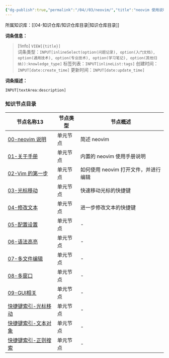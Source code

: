 ```yaml
---
{"dg-publish":true,"permalink":"/04//03/neovim/","title":"neovim 使用说明","tags":["开发工具","neovim"]}
---
```



所属知识库：[[04-知识仓库/知识仓库目录\|知识仓库目录]]

**词条信息：**

> [!info] `VIEW[{title}]`  
> 词条类型：`INPUT[inlineSelect(option(问题记录), option(入门文档), option(通用技术), option(专业技术), option(学习笔记), option(其他归纳)):knowledge_type]` 标签列表：`INPUT[inlineList:tags]` 创建时间：`INPUT[date:create_time]` 更新时间：`INPUT[date:update_time]`

**词条描述：**

`INPUT[textArea:description]`

### 知识节点目录

<div><table class="dataview table-view-table"><thead class="table-view-thead"><tr class="table-view-tr-header"><th class="table-view-th"><span data-tag-name="p" class="el-p">节点名称</span><span class="dataview small-text">13</span></th><th class="table-view-th"><span data-tag-name="p" class="el-p">节点类型</span></th><th class="table-view-th"><span data-tag-name="p" class="el-p">节点概述</span></th></tr></thead><tbody class="table-view-tbody"><tr><td><span data-tag-name="p" class="el-p"><a data-tooltip-position="top" aria-label="04-知识仓库/知识单元/03-通用技术/neovim 使用说明/00-neovim 说明.md" data-href="04-知识仓库/知识单元/03-通用技术/neovim 使用说明/00-neovim 说明.md" href="04-知识仓库/知识单元/03-通用技术/neovim 使用说明/00-neovim 说明.md" class="internal-link" target="_blank" rel="noopener nofollow">00-neovim 说明</a></span></td><td><span data-tag-name="p" class="el-p">单元节点</span></td><td><span data-tag-name="p" class="el-p">简述 neovim</span></td></tr><tr><td><span data-tag-name="p" class="el-p"><a data-tooltip-position="top" aria-label="04-知识仓库/知识单元/03-通用技术/neovim 使用说明/01-关于手册.md" data-href="04-知识仓库/知识单元/03-通用技术/neovim 使用说明/01-关于手册.md" href="04-知识仓库/知识单元/03-通用技术/neovim 使用说明/01-关于手册.md" class="internal-link" target="_blank" rel="noopener nofollow">01-关于手册</a></span></td><td><span data-tag-name="p" class="el-p">单元节点</span></td><td><span data-tag-name="p" class="el-p">内置的 neovim 使用手册说明</span></td></tr><tr><td><span data-tag-name="p" class="el-p"><a data-tooltip-position="top" aria-label="04-知识仓库/知识单元/03-通用技术/neovim 使用说明/02-Vim 的第一步.md" data-href="04-知识仓库/知识单元/03-通用技术/neovim 使用说明/02-Vim 的第一步.md" href="04-知识仓库/知识单元/03-通用技术/neovim 使用说明/02-Vim 的第一步.md" class="internal-link" target="_blank" rel="noopener nofollow">02-Vim 的第一步</a></span></td><td><span data-tag-name="p" class="el-p">单元节点</span></td><td><span data-tag-name="p" class="el-p">如何使用 neovim 打开文件，并进行编辑</span></td></tr><tr><td><span data-tag-name="p" class="el-p"><a data-tooltip-position="top" aria-label="04-知识仓库/知识单元/03-通用技术/neovim 使用说明/03-光标移动.md" data-href="04-知识仓库/知识单元/03-通用技术/neovim 使用说明/03-光标移动.md" href="04-知识仓库/知识单元/03-通用技术/neovim 使用说明/03-光标移动.md" class="internal-link" target="_blank" rel="noopener nofollow">03-光标移动</a></span></td><td><span data-tag-name="p" class="el-p">单元节点</span></td><td><span data-tag-name="p" class="el-p">快速移动光标的快捷键</span></td></tr><tr><td><span data-tag-name="p" class="el-p"><a data-tooltip-position="top" aria-label="04-知识仓库/知识单元/03-通用技术/neovim 使用说明/04-修改文本.md" data-href="04-知识仓库/知识单元/03-通用技术/neovim 使用说明/04-修改文本.md" href="04-知识仓库/知识单元/03-通用技术/neovim 使用说明/04-修改文本.md" class="internal-link" target="_blank" rel="noopener nofollow">04-修改文本</a></span></td><td><span data-tag-name="p" class="el-p">单元节点</span></td><td><span data-tag-name="p" class="el-p">进一步修改文本的快捷键</span></td></tr><tr><td><span data-tag-name="p" class="el-p"><a data-tooltip-position="top" aria-label="04-知识仓库/知识单元/03-通用技术/neovim 使用说明/05-配置设置.md" data-href="04-知识仓库/知识单元/03-通用技术/neovim 使用说明/05-配置设置.md" href="04-知识仓库/知识单元/03-通用技术/neovim 使用说明/05-配置设置.md" class="internal-link" target="_blank" rel="noopener nofollow">05-配置设置</a></span></td><td><span data-tag-name="p" class="el-p">单元节点</span></td><td><span data-tag-name="p" class="el-p">-</span></td></tr><tr><td><span data-tag-name="p" class="el-p"><a data-tooltip-position="top" aria-label="04-知识仓库/知识单元/03-通用技术/neovim 使用说明/06-语法高亮.md" data-href="04-知识仓库/知识单元/03-通用技术/neovim 使用说明/06-语法高亮.md" href="04-知识仓库/知识单元/03-通用技术/neovim 使用说明/06-语法高亮.md" class="internal-link" target="_blank" rel="noopener nofollow">06-语法高亮</a></span></td><td><span data-tag-name="p" class="el-p">单元节点</span></td><td><span data-tag-name="p" class="el-p">-</span></td></tr><tr><td><span data-tag-name="p" class="el-p"><a data-tooltip-position="top" aria-label="04-知识仓库/知识单元/03-通用技术/neovim 使用说明/07-多文件编辑.md" data-href="04-知识仓库/知识单元/03-通用技术/neovim 使用说明/07-多文件编辑.md" href="04-知识仓库/知识单元/03-通用技术/neovim 使用说明/07-多文件编辑.md" class="internal-link" target="_blank" rel="noopener nofollow">07-多文件编辑</a></span></td><td><span data-tag-name="p" class="el-p">单元节点</span></td><td><span data-tag-name="p" class="el-p">-</span></td></tr><tr><td><span data-tag-name="p" class="el-p"><a data-tooltip-position="top" aria-label="04-知识仓库/知识单元/03-通用技术/neovim 使用说明/08-多窗口.md" data-href="04-知识仓库/知识单元/03-通用技术/neovim 使用说明/08-多窗口.md" href="04-知识仓库/知识单元/03-通用技术/neovim 使用说明/08-多窗口.md" class="internal-link" target="_blank" rel="noopener nofollow">08-多窗口</a></span></td><td><span data-tag-name="p" class="el-p">单元节点</span></td><td><span data-tag-name="p" class="el-p">-</span></td></tr><tr><td><span data-tag-name="p" class="el-p"><a data-tooltip-position="top" aria-label="04-知识仓库/知识单元/03-通用技术/neovim 使用说明/09-GUI相关.md" data-href="04-知识仓库/知识单元/03-通用技术/neovim 使用说明/09-GUI相关.md" href="04-知识仓库/知识单元/03-通用技术/neovim 使用说明/09-GUI相关.md" class="internal-link" target="_blank" rel="noopener nofollow">09-GUI相关</a></span></td><td><span data-tag-name="p" class="el-p">单元节点</span></td><td><span data-tag-name="p" class="el-p">-</span></td></tr><tr><td><span data-tag-name="p" class="el-p"><a data-tooltip-position="top" aria-label="04-知识仓库/知识单元/03-通用技术/neovim 使用说明/快捷键索引-光标移动.md" data-href="04-知识仓库/知识单元/03-通用技术/neovim 使用说明/快捷键索引-光标移动.md" href="04-知识仓库/知识单元/03-通用技术/neovim 使用说明/快捷键索引-光标移动.md" class="internal-link" target="_blank" rel="noopener nofollow">快捷键索引-光标移动</a></span></td><td><span data-tag-name="p" class="el-p">单元节点</span></td><td><span data-tag-name="p" class="el-p">-</span></td></tr><tr><td><span data-tag-name="p" class="el-p"><a data-tooltip-position="top" aria-label="04-知识仓库/知识单元/03-通用技术/neovim 使用说明/快捷键索引-文本对象.md" data-href="04-知识仓库/知识单元/03-通用技术/neovim 使用说明/快捷键索引-文本对象.md" href="04-知识仓库/知识单元/03-通用技术/neovim 使用说明/快捷键索引-文本对象.md" class="internal-link" target="_blank" rel="noopener nofollow">快捷键索引-文本对象</a></span></td><td><span data-tag-name="p" class="el-p">单元节点</span></td><td><span data-tag-name="p" class="el-p">-</span></td></tr><tr><td><span data-tag-name="p" class="el-p"><a data-tooltip-position="top" aria-label="04-知识仓库/知识单元/03-通用技术/neovim 使用说明/快捷键索引-正则搜索.md" data-href="04-知识仓库/知识单元/03-通用技术/neovim 使用说明/快捷键索引-正则搜索.md" href="04-知识仓库/知识单元/03-通用技术/neovim 使用说明/快捷键索引-正则搜索.md" class="internal-link" target="_blank" rel="noopener nofollow">快捷键索引-正则搜索</a></span></td><td><span data-tag-name="p" class="el-p">单元节点</span></td><td><span data-tag-name="p" class="el-p">-</span></td></tr></tbody></table></div>
